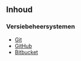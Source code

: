 Inhoud
------

### Versiebeheersystemen

 - [Git](http://git-scm.com)
 - [GitHub](https://github.com)
 - [Bitbucket](https://bitbucket.org)
